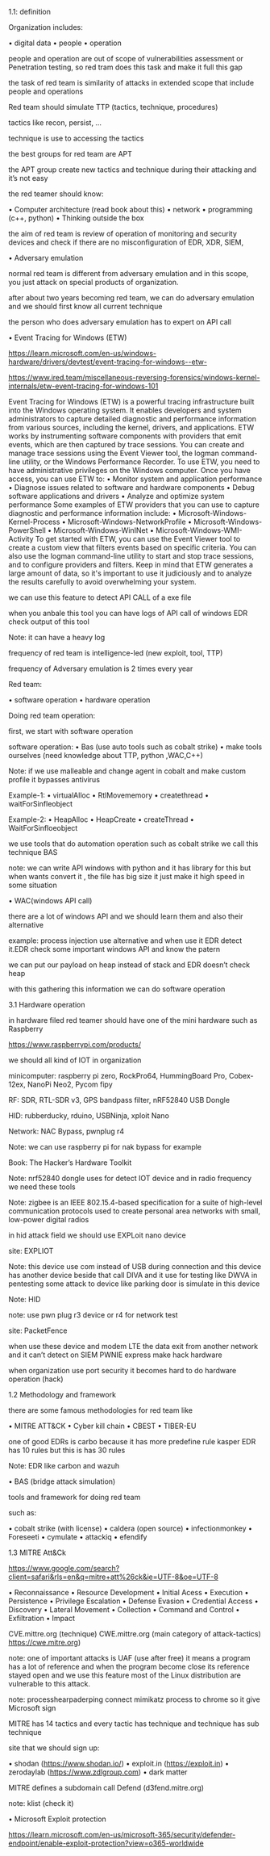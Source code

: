 1.1: definition

Organization includes:

•	digital data 
•	people
•	operation

people and operation are out of scope of vulnerabilities assessment or Penetration testing, so red tram does this task and make it full this gap

the task of red team is similarity of attacks in extended scope that include people and operations

Red team should simulate TTP (tactics, technique, procedures)

tactics like recon, persist, …

technique is use to accessing the tactics

the best groups for red team are APT

the APT group create new tactics and technique during their attacking and it’s not easy 

the red teamer should know:

•	Computer architecture (read book about this)
•	network
•	programming (c++, python)
•	Thinking outside the box


the aim of red team is review of operation of monitoring and security devices and check if there are no misconfiguration of EDR, XDR, SIEM,





•	Adversary emulation

normal red team is different from adversary emulation and in this scope, you just attack on special products of organization.

after about two years becoming red team, we can do adversary emulation and we should first know all current technique

the person who does adversary emulation has to expert on API call

•	Event Tracing for Windows (ETW)

https://learn.microsoft.com/en-us/windows-hardware/drivers/devtest/event-tracing-for-windows--etw-

https://www.ired.team/miscellaneous-reversing-forensics/windows-kernel-internals/etw-event-tracing-for-windows-101


Event Tracing for Windows (ETW) is a powerful tracing infrastructure built into the Windows operating system. It enables developers and system administrators to capture detailed diagnostic and performance information from various sources, including the kernel, drivers, and applications.
ETW works by instrumenting software components with providers that emit events, which are then captured by trace sessions. You can create and manage trace sessions using the Event Viewer tool, the logman command-line utility, or the Windows Performance Recorder.
To use ETW, you need to have administrative privileges on the Windows computer. Once you have access, you can use ETW to:
•	Monitor system and application performance
•	Diagnose issues related to software and hardware components
•	Debug software applications and drivers
•	Analyze and optimize system performance
Some examples of ETW providers that you can use to capture diagnostic and performance information include:
•	Microsoft-Windows-Kernel-Process
•	Microsoft-Windows-NetworkProfile
•	Microsoft-Windows-PowerShell
•	Microsoft-Windows-WinINet
•	Microsoft-Windows-WMI-Activity
To get started with ETW, you can use the Event Viewer tool to create a custom view that filters events based on specific criteria. You can also use the logman command-line utility to start and stop trace sessions, and to configure providers and filters.
Keep in mind that ETW generates a large amount of data, so it's important to use it judiciously and to analyze the results carefully to avoid overwhelming your system.


we can use this feature to detect API CALL of a exe file

when you anbale this tool you can have logs of API call of windows 
EDR check output of this tool

Note: it can have a heavy log


frequency of red team is intelligence-led (new exploit, tool, TTP)

frequency of Adversary emulation is 2 times every year

Red team:

•	software operation 
•	hardware operation

Doing red team operation:

first, we start with software operation

software operation:
•	Bas (use auto tools such as cobalt strike)
•	make tools ourselves (need knowledge about TTP, python ,WAC,C++)

Note: if we use malleable and change agent in cobalt and make custom profile it bypasses antivirus


Example-1:
•	virtualAlloc
•	RtlMovememory
•	createthread
•	waitForSinfleobject

Example-2:
•	HeapAlloc
•	HeapCreate
•	createThread
•	WaitForSinfloeobject


we use tools that do automation operation such as cobalt strike we call this technique BAS

note: we can write API windows with python and it has library for this  but when wants convert it , the file has big size it just make it high speed in some situation

•	WAC(windows API call)

there are a lot of windows API and we should learn them and also their alternative 

example: process injection use alternative and when use it EDR detect it.EDR check some important windows API and know the patern

we can put our payload on heap instead of stack and EDR doesn’t check heap

with this gathering this information we can do software operation 

3.1	Hardware operation 

in hardware filed red teamer should have one of the mini hardware such as 
 Raspberry

https://www.raspberrypi.com/products/

we should all kind of IOT in organization



minicomputer: raspberry pi zero, RockPro64, HummingBoard Pro, Cobex-12ex, NanoPi Neo2, Pycom fipy

RF: SDR, RTL-SDR v3, GPS bandpass filter, nRF52840 USB Dongle

HID: rubberducky, rduino, USBNinja, xploit Nano

Network: NAC Bypass, pwnplug r4

Note: we can use raspberry pi for nak bypass for example 

Book: The Hacker’s Hardware Toolkit


Note: nrf52840 dongle uses for detect IOT device and in radio frequency we need these tools

Note: zigbee is an IEEE 802.15.4-based specification for a suite of high-level communication protocols used to create personal area networks with small, low-power digital radios

in hid attack field we should use EXPLoit nano device

site: EXPLIOT

Note: this device use com instead of USB during connection and this device has another device beside that call DIVA and it use for testing like DWVA in pentesting 
some attack to device like parking door is simulate in this device

Note: HID


note: use pwn plug r3 device or r4 for network test

site: PacketFence

when use these device and modem LTE the data exit from another network and it can’t detect on SIEM
PWNIE express make hack hardware 

when organization use port security it becomes hard to do hardware operation (hack)


1.2	Methodology and framework 

there are some famous methodologies for red team like

•	MITRE ATT&CK
•	Cyber kill chain
•	CBEST
•	TIBER-EU

one of good EDRs is carbo because it has more predefine rule
kasper EDR has 10 rules but this is has 30 rules

Note: EDR like carbon and wazuh



•	BAS (bridge attack simulation)

tools and framework for doing red team

such as:

•	cobalt strike (with license)
•	caldera (open source)
•	infectionmonkey
•	Foreseeti
•	cymulate
•	attackiq
•	efendify


1.3 MITRE Att&Ck

https://www.google.com/search?client=safari&rls=en&q=mitre+att%26ck&ie=UTF-8&oe=UTF-8

•	Reconnaissance
•	Resource Development
•	Initial Acess
•	Execution
•	Persistence
•	Privilege Escalation
•	Defense Evasion
•	Credential Access 
•	Discovery
•	Lateral Movement
•	Collection
•	Command and Control
•	Exfiltration
•	Impact



CVE.mittre.org (technique)
CWE.mittre.org (main category of attack-tactics) https://cwe.mitre.org)


note: one of important attacks is UAF (use after free) it means a program has a lot of reference and when the program become close its reference stayed open and we use this feature
most of the Linux distribution are vulnerable to this attack.

note: processhearpaderping connect mimikatz process to chrome so it give Microsoft sign 


 MITRE has 14 tactics and every tactic has technique and technique has sub technique

site that we should sign up:

•	shodan (https://www.shodan.io/)
•	exploit.in (https://exploit.in)
•	zerodaylab (https://www.zdlgroup.com)
•	dark matter


MITRE defines a subdomain call Defend (d3fend.mitre.org)

note: klist (check it)

•	Microsoft Exploit protection


https://learn.microsoft.com/en-us/microsoft-365/security/defender-endpoint/enable-exploit-protection?view=o365-worldwide

